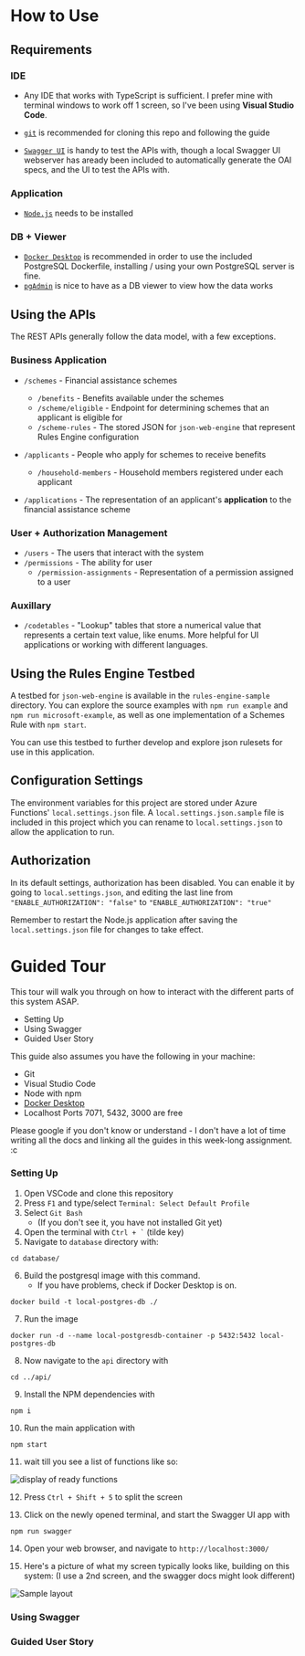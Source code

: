 # How to Use

## Requirements

### IDE


- Any IDE that works with TypeScript is sufficient. I prefer mine with terminal windows to work off 1 screen, so I've been using **Visual Studio Code**.

- [```git```](https://git-scm.com/downloads) is recommended for cloning this repo and following the guide
- [```Swagger UI```](https://swagger.io/tools/swagger-ui/download/) is handy to test the APIs with, though a local Swagger UI webserver has aready been included to automatically generate the OAI specs, and the UI to test the APIs with.

### Application

- [```Node.js```](https://nodejs.org/en/download/package-manager) needs to be installed

### DB + Viewer

- [```Docker Desktop```](https://www.docker.com/products/docker-desktop/) is recommended in order to use the included PostgreSQL Dockerfile, installing / using your own PostgreSQL server is fine.
- [```pgAdmin```](https://www.pgadmin.org/download/) is nice to have as a DB viewer to view how the data works

## Using the APIs
The REST APIs generally follow the data model, with a few exceptions.

### Business Application
- ```/schemes``` - Financial assistance schemes
    - ```/benefits``` - Benefits available under the schemes
    - ```/scheme/eligible``` - Endpoint for determining schemes that an applicant is eligible for
    - ```/scheme-rules``` - The stored JSON for ```json-web-engine``` that represent Rules Engine configuration  

- ```/applicants``` - People who apply for schemes to receive benefits  
    - ```/household-members``` - Household members registered under each applicant

- ```/applications``` - The representation of an applicant's **application** to the financial assistance scheme 

### User + Authorization Management
- ```/users``` - The users that interact with the system
- ```/permissions``` - The ability for user
    - ```/permission-assignments``` - Representation of a permission assigned to a user

### Auxillary
- ```/codetables``` - "Lookup" tables that store a numerical value that represents a certain text value, like enums. More helpful for UI applications or working with different languages.

## Using the Rules Engine Testbed

A testbed for ```json-web-engine``` is available in the ```rules-engine-sample``` directory. You can explore the source examples with ```npm run example``` and ```npm run microsoft-example```, as well as one implementation of a Schemes Rule with ```npm start```.

You can use this testbed to further develop and explore json rulesets for use in this application.

## Configuration Settings

The environment variables for this project are stored under Azure Functions' ```local.settings.json``` file. A ```local.settings.json.sample``` file is included in this project which you can rename to ```local.settings.json``` to allow the application to run.

## Authorization

In its default settings, authorization has been disabled. You can enable it by going to ```local.settings.json```, and editing the last line from ```"ENABLE_AUTHORIZATION": "false"``` to ```"ENABLE_AUTHORIZATION": "true"``` 

Remember to restart the Node.js application after saving the ```local.settings.json``` file for changes to take effect.

# Guided Tour

This tour will walk you through on how to interact with the different parts of this system ASAP.

- Setting Up
- Using Swagger
- Guided User Story

This guide also assumes you have the following in your machine:
- Git
- Visual Studio Code
- Node with npm
- [Docker Desktop](https://www.docker.com/products/docker-desktop/)
- Localhost Ports 7071, 5432, 3000 are free

Please google if you don't know or understand - I don't have a lot of time writing all the docs and linking all the guides in this week-long assignment. :c

### Setting Up

1. Open VSCode and clone this repository
2. Press ```F1``` and type/select ```Terminal: Select Default Profile``` 
3. Select ```Git Bash```
    - (If you don't see it, you have not installed Git yet)
4. Open the terminal with ``` Ctrl + ` ``` (tilde key)
5. Navigate to ```database``` directory with: 
``` 
cd database/
```
6. Build the postgresql image with this command.
    - If you have problems, check if Docker Desktop is on.
```
docker build -t local-postgres-db ./
```
7. Run the image
```
docker run -d --name local-postgresdb-container -p 5432:5432 local-postgres-db
````
8. Now navigate to the ```api``` directory with
```
cd ../api/
```
9. Install the NPM dependencies with
```
npm i
```
10. Run the main application with
```
npm start
```
11. wait till you see a list of functions like so:

![display of ready functions](./img/functions-are-ready.PNG)

12. Press ```Ctrl + Shift + 5``` to split the screen

13. Click on the newly opened terminal, and start the Swagger UI app with
```
npm run swagger
```
14. Open your web browser, and navigate to ```http://localhost:3000/```

15. Here's a picture of what my screen typically looks like, building on this system: (I use a 2nd screen, and the swagger docs might look different)

![Sample layout](./img/sample-layout.PNG)

### Using Swagger



### Guided User Story

